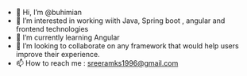 - 👋 Hi, I’m @buhimian
- 👀 I’m interested in working wiith Java, Spring boot , angular and frontend technologies
- 🌱 I’m currently learning Angular
- 💞️ I’m looking to collaborate on any framework that would help users improve their experience.
- 📫 How to reach me : sreeramks1996@gmail.com

<!---
buhimian/buhimian is a ✨ special ✨ repository because its `README.md` (this file) appears on your GitHub profile.
You can click the Preview link to take a look at your changes.
--->
